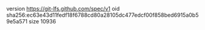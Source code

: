 version https://git-lfs.github.com/spec/v1
oid sha256:ec63e43d11fedf18f6788cd80a28105dc477edcf00f858bed6915a0b59e5a571
size 10936
